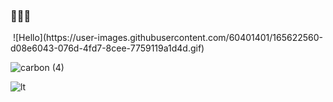 ### 👋👨‍💻

<img align="center">
![Hello](https://user-images.githubusercontent.com/60401401/165622560-d08e6043-076d-4fd7-8cee-7759119a1d4d.gif)
</img>


![carbon (4)](https://user-images.githubusercontent.com/60401401/165621860-ed9e4f11-4c21-4539-875d-772a1b9cf239.png)


![lt](https://user-images.githubusercontent.com/60401401/165622598-b0f82bcc-9d32-47a4-aabf-65cb0de07a7f.gif)

